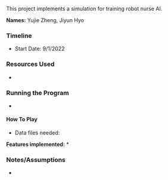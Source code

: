 This project implements a simulation for training robot nurse AI.

**Names:**
Yujie Zheng, Jiyun Hyo

### Timeline
* Start Date: 9/1/2022

### Resources Used
*

### Running the Program
*
#### How To Play
* Data files needed:

**Features implemented:**
*
### Notes/Assumptions

*
